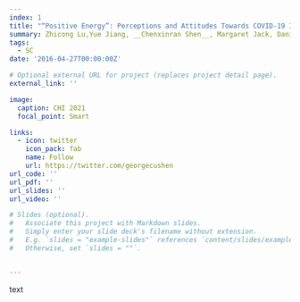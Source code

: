```yaml
---
index: 1
title: "“Positive Energy”: Perceptions and Attitudes Towards COVID-19 Information on Social Media in China"
summary: Zhicong Lu,Yue Jiang, __Chenxinran Shen__, Margaret Jack, Daniel Wigdor, Mor Naauman <br> _Proceedings of the ACM on Human-Computer Interaction, 5(CSCW) (to appear at CSCW 2021) 2021_ 
tags:
  - SC
date: '2016-04-27T00:00:00Z'

# Optional external URL for project (replaces project detail page).
external_link: ''

image:
  caption: CHI 2021
  focal_point: Smart

links:
  - icon: twitter
    icon_pack: fab
    name: Follow
    url: https://twitter.com/georgecushen
url_code: ''
url_pdf: ''
url_slides: ''
url_video: ''

# Slides (optional).
#   Associate this project with Markdown slides.
#   Simply enter your slide deck's filename without extension.
#   E.g. `slides = "example-slides"` references `content/slides/example-slides.md`.
#   Otherwise, set `slides = ""`.


---
```

text
